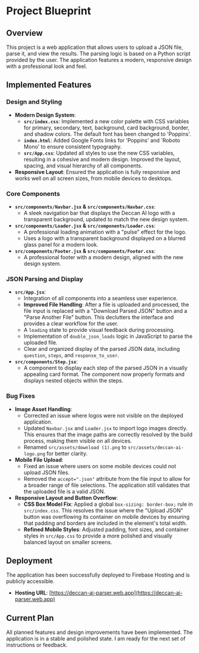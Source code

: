 # Project Blueprint

## Overview

This project is a web application that allows users to upload a JSON file, parse it, and view the results. The parsing logic is based on a Python script provided by the user. The application features a modern, responsive design with a professional look and feel.

## Implemented Features

### Design and Styling

*   **Modern Design System**:
    *   **`src/index.css`**: Implemented a new color palette with CSS variables for primary, secondary, text, background, card background, border, and shadow colors. The default font has been changed to 'Poppins'.
    *   **`index.html`**: Added Google Fonts links for 'Poppins' and 'Roboto Mono' to ensure consistent typography.
    *   **`src/App.css`**: Updated all styles to use the new CSS variables, resulting in a cohesive and modern design. Improved the layout, spacing, and visual hierarchy of all components.
*   **Responsive Layout**: Ensured the application is fully responsive and works well on all screen sizes, from mobile devices to desktops.

### Core Components

*   **`src/components/Navbar.jsx` & `src/components/Navbar.css`**:
    *   A sleek navigation bar that displays the Deccan AI logo with a transparent background, updated to match the new design system.
*   **`src/components/Loader.jsx` & `src/components/Loader.css`**:
    *   A professional loading animation with a "pulse" effect for the logo.
    *   Uses a logo with a transparent background displayed on a blurred glass panel for a modern look.
*   **`src/components/Footer.jsx` & `src/components/Footer.css`**:
    *   A professional footer with a modern design, aligned with the new design system.

### JSON Parsing and Display

*   **`src/App.jsx`**:
    *   Integration of all components into a seamless user experience.
    *   **Improved File Handling**: After a file is uploaded and processed, the file input is replaced with a "Download Parsed JSON" button and a "Parse Another File" button. This declutters the interface and provides a clear workflow for the user.
    *   A `loading` state to provide visual feedback during processing.
    *   Implementation of `double_json_loads` logic in JavaScript to parse the uploaded file.
    *   Clear and organized display of the parsed JSON data, including `question`, `steps`, and `response_to_user`.
*   **`src/components/Step.jsx`**:
    *   A component to display each step of the parsed JSON in a visually appealing card format. The component now properly formats and displays nested objects within the steps.

### Bug Fixes

*   **Image Asset Handling**:
    *   Corrected an issue where logos were not visible on the deployed application.
    *   Updated `Navbar.jsx` and `Loader.jsx` to import logo images directly. This ensures that the image paths are correctly resolved by the build process, making them visible on all devices.
    *   Renamed `src/assets/download (1).png` to `src/assets/deccan-ai-logo.png` for better clarity.
*   **Mobile File Upload**:
    *   Fixed an issue where users on some mobile devices could not upload JSON files.
    *   Removed the `accept=".json"` attribute from the file input to allow for a broader range of file selections. The application still validates that the uploaded file is a valid JSON.
*   **Responsive Layout and Button Overflow**:
    *   **CSS Box Model Fix**: Applied a global `box-sizing: border-box;` rule in `src/index.css`. This resolves the issue where the "Upload JSON" button was overflowing its container on mobile devices by ensuring that padding and borders are included in the element's total width.
    *   **Refined Mobile Styles**: Adjusted padding, font sizes, and container styles in `src/App.css` to provide a more polished and visually balanced layout on smaller screens.

## Deployment

The application has been successfully deployed to Firebase Hosting and is publicly accessible.

*   **Hosting URL**: [https://deccan-ai-parser.web.app](https://deccan-ai-parser.web.app)

## Current Plan

All planned features and design improvements have been implemented. The application is in a stable and polished state. I am ready for the next set of instructions or feedback.
